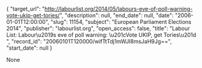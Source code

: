 {
  "target_url": "http://labourlist.org/2014/05/labours-eve-of-poll-warning-vote-ukip-get-tories/", 
  "description": null, 
  "end_date": null, 
  "date": "2006-01-01T12:00:00", 
  "slug": 11154, 
  "subject": "European Parliament Elections 2014", 
  "publisher": "labourlist.org", 
  "open_access": false, 
  "title": "Labour List: Labour\u2019s eve of poll warning: \u201cVote UKIP, get Tories\u201d ", 
  "record_id": "20060101T120000/wifTtTdj1mWJI8msJaH9Jg==", 
  "start_date": null
}

None